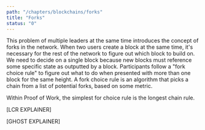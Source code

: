 ```yaml
---
path: "/chapters/blockchains/forks"
title: "Forks"
status: "0"
---
```


This problem of multiple leaders at the same time introduces the concept of forks in the network. When two users create a block at the same time, it's necessary for the rest of the network to figure out which block to build on. We need to decide on a single block because new blocks must reference some specific state as outputted by a block. Participants follow a "fork choice rule" to figure out what to do when presented with more than one block for the same height. A fork choice rule is an algorithm that picks a chain from a list of potential forks, based on some metric.

Within Proof of Work, the simplest for choice rule is the longest chain rule.

[LCR EXPLAINER]

[GHOST EXPLAINER]